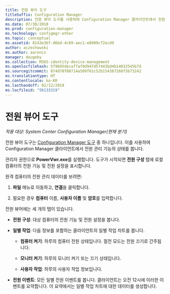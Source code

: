 ```yaml
---
title: 전원 뷰어 도구
titleSuffix: Configuration Manager
description: 전원 뷰어 도구를 사용하여 Configuration Manager 클라이언트에서 전원 관리 기능의 상태를 봅니다.
ms.date: 07/30/2018
ms.prod: configuration-manager
ms.technology: configmgr-other
ms.topic: conceptual
ms.assetid: 8143e3bf-d6bd-4c69-aec1-e6989cf2ecd9
author: aczechowski
ms.author: aaroncz
manager: dougeby
ms.collection: M365-identity-device-management
ms.openlocfilehash: 5f9695decaf7af8d947d57443bd4b14032545b7d
ms.sourcegitcommit: 874d78f08714a509f61c52b154387268f5b73242
ms.translationtype: HT
ms.contentlocale: ko-KR
ms.lasthandoff: 02/12/2019
ms.locfileid: "56133319"
---
```

# <a name="power-viewer-tool"></a>전원 뷰어 도구

*적용 대상: System Center Configuration Manager(현재 분기)*

전원 뷰어 도구는 [Configuration Manager 도구](/sccm/core/support/tools) 중 하나입니다. 이를 사용하여 Configuration Manager 클라이언트에서 전원 관리 기능의 상태를 봅니다.

관리자 권한으로 **PowerVwr.exe**를 실행합니다. 도구가 시작되면 **전원 구성** 탭에 로컬 컴퓨터의 전원 기능 및 전원 설정을 표시합니다. 

원격 컴퓨터의 전원 관리 데이터를 보려면:  

1. **파일** 메뉴로 이동하고, **연결**을 클릭합니다. 

2. 필요한 경우 **컴퓨터** 이름, **사용자 이름** 및 **암호**를 입력합니다. 

전원 뷰어에는 세 개의 탭이 있습니다.  

- **전원 구성**: 대상 컴퓨터의 전원 기능 및 전원 설정을 봅니다.  

- **일별 작업**: 다음 정보를 포함하는 클라이언트의 일별 작업 차트를 봅니다.  

    - **컴퓨터 켜기**: 하루의 컴퓨터 전원 상태입니다. 절전 모드는 전원 끄기로 간주됩니다.  

    - **모니터 켜기**: 하루의 모니터 켜기 또는 끄기 상태입니다.  

    - **사용자 작업**: 하루의 사용자 작업 정보입니다.  

- **전원 이벤트**: 모든 일별 전원 이벤트를 봅니다. 클라이언트는 오전 12시에 이러한 이벤트를 요약합니다. 이 요약에서는 일별 작업 차트에 대한 데이터를 생성합니다.  
